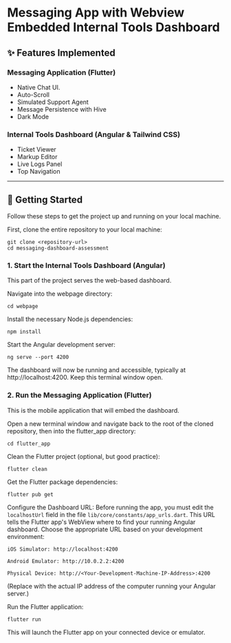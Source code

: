 # Messaging App with Webview Embedded Internal Tools Dashboard


## ✨ Features Implemented

### Messaging Application (Flutter)

* Native Chat UI.
* Auto-Scroll
* Simulated Support Agent
* Message Persistence with Hive
* Dark Mode

### Internal Tools Dashboard (Angular & Tailwind CSS)

* Ticket Viewer
* Markup Editor
* Live Logs Panel
* Top Navigation

---

## 🚀 Getting Started


Follow these steps to get the project up and running on your local machine.

First, clone the entire repository to your local machine:
```
git clone <repository-url>
cd messaging-dashboard-assessment
```

### 1. Start the Internal Tools Dashboard (Angular)

This part of the project serves the web-based dashboard.

Navigate into the webpage directory:
```
cd webpage
```

Install the necessary Node.js dependencies:
```
npm install
```

Start the Angular development server:

```
ng serve --port 4200
```


The dashboard will now be running and accessible, typically at http://localhost:4200. Keep this terminal window open.

### 2. Run the Messaging Application (Flutter)

This is the mobile application that will embed the dashboard.

Open a new terminal window and navigate back to the root of the cloned repository, then into the flutter_app directory:
```
cd flutter_app
```

Clean the Flutter project (optional, but good practice):
```
flutter clean

```
Get the Flutter package dependencies:
```
flutter pub get
```

Configure the Dashboard URL:
Before running the app, you must edit the ```localhostUrl``` field in the file ``` lib/core/constants/app_urls.dart ```. This URL tells the Flutter app's WebView where to find your running Angular dashboard. Choose the appropriate URL based on your development environment:
```
iOS Simulator: http://localhost:4200

Android Emulator: http://10.0.2.2:4200

Physical Device: http://<Your-Development-Machine-IP-Address>:4200
```
(Replace <Your-Development-Machine-IP-Address> with the actual IP address of the computer running your Angular server.)

Run the Flutter application:
```
flutter run

```
This will launch the Flutter app on your connected device or emulator.
